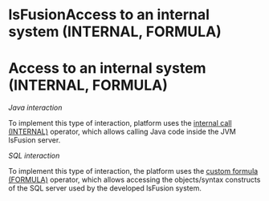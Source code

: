 # lsFusionAccess to an internal system (INTERNAL, FORMULA)

# Access to an internal system (INTERNAL, FORMULA)

*Java interaction*

To implement this type of interaction, platform uses the [internal call (INTERNAL)](lsFusionInternal_call_INTERNAL_.md) operator, which allows calling Java code inside the JVM lsFusion server.

*SQL interaction*

To implement this type of interaction, the platform uses the [custom formula (FORMULA)](lsFusionCustom_formula_FORMULA_.md) operator, which allows accessing the objects/syntax constructs of the SQL server used by the developed lsFusion system.
